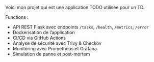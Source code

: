 Voici mon projet qui est une application TODO utilisée pour un TD.

Functions :
 
- API REST Flask avec endpoints `/tasks`, `/health`, `/metrics`, `/error`
- Dockerisation de l’application
- CI/CD via GitHub Actions
- Analyse de sécurité avec Trivy & Checkov
- Monitoring avec Prometheus et Grafana
- Simulation de panne et post-mortem
